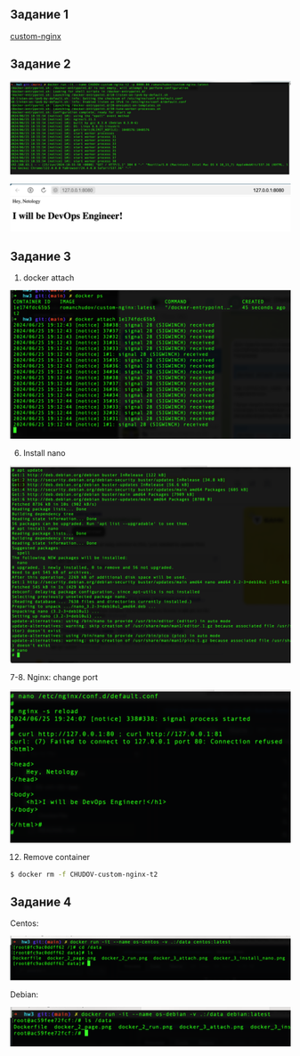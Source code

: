 ## Задание 1

[custom-nginx](docker.io/romanchudov/custom-nginx)

## Задание 2

![Docker Run](docker_2_run.png)

![Docker Run Page](docker_2_page.png)

## Задание 3

1. docker attach <container ID>

![Docker Attach](docker_3_attach.png)

6. Install nano

![Docker Install nano](docker_3_install_nano.png)

7-8. Nginx: change port

![Docker Nginx change port](docker_3_nginx_port.png)

12. Remove container

```sh
$ docker rm -f CHUDOV-custom-nginx-t2
```

## Задание 4

Centos:

![Centos](docker_4_centos.png)

Debian:

![Debian](docker_4_debian.png)

